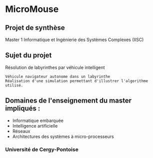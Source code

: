 # MicroMouse
## Projet de synthèse 
Master 1 Informatique et Ingénierie des Systèmes Complexes (IISC)
## Sujet du projet
Résolution de labyrinthes par véhicule intelligent
```
Véhicule navigateur autonome dans un labyrinthe 
Réalisation d'une simulation permettant d'illustrer l'algorithme utilisé.
```
## Domaines de l'enseignement du master impliqués :

* Informatique embarquée 
* Intelligence artificielle
* Réseaux
* Architectures des systèmes à micro-processeurs 


### Université de Cergy-Pontoise
